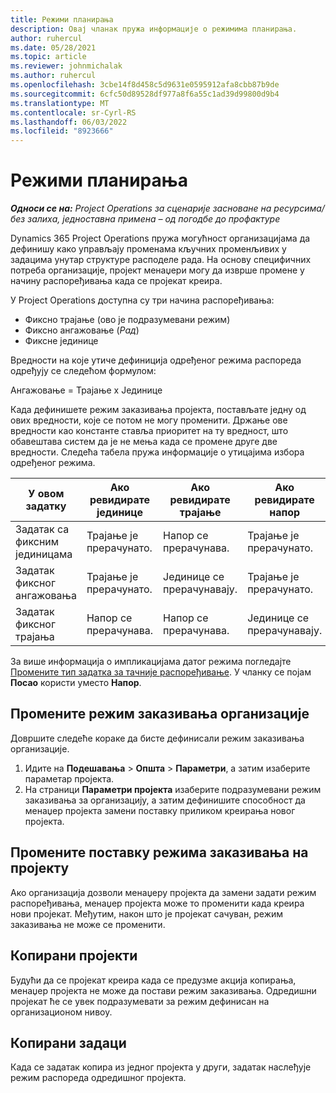 ```yaml
---
title: Режими планирања
description: Овај чланак пружа информације о режимима планирања.
author: ruhercul
ms.date: 05/28/2021
ms.topic: article
ms.reviewer: johnmichalak
ms.author: ruhercul
ms.openlocfilehash: 3cbe14f8d458c5d9631e0595912afa8cbb87b9de
ms.sourcegitcommit: 6cfc50d89528df977a8f6a55c1ad39d99800d9b4
ms.translationtype: MT
ms.contentlocale: sr-Cyrl-RS
ms.lasthandoff: 06/03/2022
ms.locfileid: "8923666"
---
```

# <a name="scheduling-modes"></a>Режими планирања

_**Односи се на:** Project Operations за сценарије засноване на ресурсима/без залиха, једноставна примена – од погодбе до профактуре_


Dynamics 365 Project Operations пружа могућност организацијама да дефинишу како управљају променама кључних променљивих у задацима унутар структуре расподеле рада. На основу специфичних потреба организације, пројект менаџери могу да изврше промене у начину распоређивања када се пројекат креира.

У Project Operations доступна су три начина распоређивања:

  - Фиксно трајање (ово је подразумевани режим)
  - Фиксно ангажовање (*Рад*)
  - Фиксне јединице

Вредности на које утиче дефиниција одређеног режима распореда одређују се следећом формулом:

  Ангажовање = Трајање x Јединице

Када дефинишете режим заказивања пројекта, постављате једну од ових вредности, које се потом не могу променити. Држање ове вредности као константе ставља приоритет на ту вредност, што обавештава систем да је не мења када се промене друге две вредности. Следећа табела пружа информације о утицајима избора одређеног режима.

| **У овом задатку**             | **Ако ревидирате јединице**   | **Ако ревидирате трајање** | **Ако ревидирате напор**  |
|----------------------|---------------------------|----------------------------|---------------------------|
| Задатак са фиксним јединицама     | Трајање је прерачунато. | Напор се прерачунава.    | Трајање је прерачунато. |
| Задатак фиксног ангажовања    | Трајање је прерачунато. | Јединице се прерачунавају.    | Трајање је прерачунато. |
| Задатак фиксног трајања  | Напор се прерачунава.   | Напор се прерачунава.    | Јединице се прерачунавају.   |

За више информација о импликацијама датог режима погледајте [Промените тип задатка за тачније распоређивање](https://support.microsoft.com/en-us/office/change-the-task-type-for-more-accurate-scheduling-b0b969ad-45bc-4e9e-8967-435587548a72). У чланку се појам **Посао** користи уместо **Напор**.

## <a name="change-the-organizations-scheduling-mode"></a>Промените режим заказивања организације

Довршите следеће кораке да бисте дефинисали режим заказивања организације.

1. Идите на **Подешавања** \> **Општа** \> **Параметри**, а затим изаберите параметар пројекта. 
2. На страници **Параметри пројекта** изаберите подразумевани режим заказивања за организацију, а затим дефинишите способност да менаџер пројекта замени поставку приликом креирања новог пројекта.

## <a name="change-the-scheduling-mode-setting-on-a-project"></a>Промените поставку режима заказивања на пројекту

Ако организација дозволи менаџеру пројекта да замени задати режим распоређивања, менаџер пројекта може то променити када креира нови пројекат. Међутим, након што је пројекат сачуван, режим заказивања не може се променити.

## <a name="copied-projects"></a>Копирани пројекти

Будући да се пројекат креира када се предузме акција копирања, менаџер пројекта не може да постави режим заказивања. Одредишни пројекат ће се увек подразумевати за режим дефинисан на организационом нивоу.

## <a name="copied-tasks"></a>Копирани задаци

Када се задатак копира из једног пројекта у други, задатак наслеђује режим распореда одредишног пројекта.
